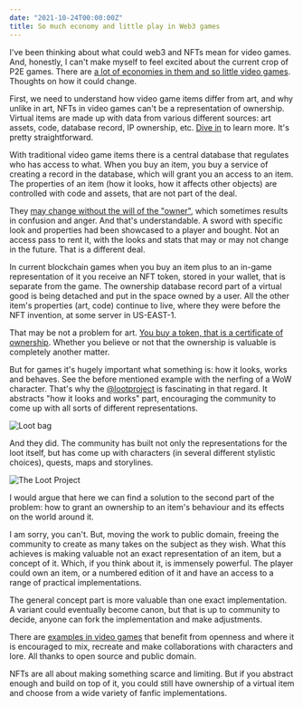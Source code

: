 ```yaml
---
date: "2021-10-24T00:00:00Z"
title: So much economy and little play in Web3 games
---
```


I've been thinking about what could web3 and NFTs mean for video games. And, honestly, I can't make myself to feel excited about the current crop of P2E games. There are [a lot of economies in them and so little video games](/posts/2021-07-22-axie-infinity-economy-grind/). Thoughts on how it could change.

First, we need to understand how video game items differ from art, and why unlike in art, NFTs in video games can't be a representation of ownership. Virtual items are made up with data from various different sources: art assets, code, database record, IP ownership, etc. [Dive in](https://www.raphkoster.com/2021/10/21/ownership-how-virtual-worlds-work-part-5/) to learn more. It's pretty straightforward.

With traditional video game items there is a central database that regulates who has access to what. When you buy an item, you buy a service of creating a record in the database, which will grant you an access to an item. The properties of an item (how it looks, how it affects other objects) are controlled with code and assets, that are not part of the deal. 

They [may change without the will of the "owner"](https://www.polygon.com/22709126/ethereum-creator-world-of-warcraft-nerf-nft-vitalik-buterin), which sometimes results in confusion and anger. And that's understandable. A sword with specific look and properties had been showcased to a player and bought. Not an access pass to rent it, with the looks and stats that may or may not change in the future. That is a different deal.

In current blockchain games when you buy an item plus to an in-game representation of it you receive an NFT token, stored in your wallet, that is separate from the game. The ownership database record part of a virtual good is being detached and put in the space owned by a user. All the other item's properties (art, code) continue to live, where they were before the NFT invention, at some server in US-EAST-1.

That may be not a problem for art. [You buy a token, that is a certificate of ownership](https://twitter.com/punk6529/status/1451896453065023493). Whether you believe or not that the ownership is valuable is completely another matter. 

But for games it's hugely important what something is: how it looks, works and behaves. See the before mentioned example with the nerfing of a WoW character. That's why the [@lootproject](https://twitter.com/lootproject) is fascinating in that regard. It abstracts "how it looks and works" part, encouraging the community to come up with all sorts of different representations.

![Loot bag](/img/posts/loot.jpg)

And they did. The community has built not only the representations for the loot itself, but has come up with characters (in several different stylistic choices), quests, maps and storylines.

![The Loot Project](/img/posts/lootproject.jpg)

I would argue that here we can find a solution to the second part of the problem: how to grant an ownership to an item's behaviour and its effects on the world around it. 

I am sorry, you can't. But, moving the work to public domain, freeing the community to create as many takes on the subject as they wish. What this achieves is making valuable not an exact representation of an item, but a concept of it. Which, if you think about it, is immensely powerful. The player could own an item, or a numbered edition of it and have an access to a range of practical implementations. 

The general concept part is more valuable than one exact implementation. A variant could eventually become canon, but that is up to community to decide, anyone can fork the implementation and make adjustments.

There are [examples in video games](https://twitter.com/larsiusprime/status/1451629372293718020?s=20
) that benefit from openness and where it is encouraged to mix, recreate and make collaborations with characters and lore. All thanks to open source and public domain. 

NFTs are all about making something scarce and limiting. But if you abstract enough and build on top of it, you could still have ownership of a virtual item and choose from a wide variety of fanfic implementations.
